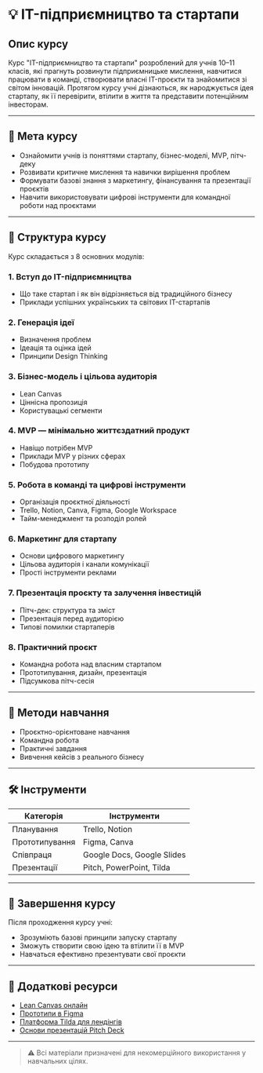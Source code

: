 # 💡 IT-підприємництво та стартапи

## Опис курсу

Курс "IT-підприємництво та стартапи" розроблений для учнів 10–11 класів, які прагнуть розвинути підприємницьке мислення, навчитися працювати в команді, створювати власні IT-проєкти та знайомитися зі світом інновацій. Протягом курсу учні дізнаються, як народжується ідея стартапу, як її перевірити, втілити в життя та представити потенційним інвесторам.

---

## 🎯 Мета курсу

- Ознайомити учнів із поняттями стартапу, бізнес-моделі, MVP, пітч-деку
- Розвивати критичне мислення та навички вирішення проблем
- Формувати базові знання з маркетингу, фінансування та презентації проєктів
- Навчити використовувати цифрові інструменти для командної роботи над проєктами

---

## 🧭 Структура курсу

Курс складається з 8 основних модулів:

### 1. Вступ до IT-підприємництва
- Що таке стартап і як він відрізняється від традиційного бізнесу
- Приклади успішних українських та світових IT-стартапів

### 2. Генерація ідеї
- Визначення проблем
- Ідеація та оцінка ідей
- Принципи Design Thinking

### 3. Бізнес-модель і цільова аудиторія
- Lean Canvas
- Ціннісна пропозиція
- Користувацькі сегменти

### 4. MVP — мінімально життєздатний продукт
- Навіщо потрібен MVP
- Приклади MVP у різних сферах
- Побудова прототипу

### 5. Робота в команді та цифрові інструменти
- Організація проєктної діяльності
- Trello, Notion, Canva, Figma, Google Workspace
- Тайм-менеджмент та розподіл ролей

### 6. Маркетинг для стартапу
- Основи цифрового маркетингу
- Цільова аудиторія і канали комунікації
- Прості інструменти реклами

### 7. Презентація проєкту та залучення інвестицій
- Пітч-дек: структура та зміст
- Презентація перед аудиторією
- Типові помилки стартаперів

### 8. Практичний проєкт
- Командна робота над власним стартапом
- Прототипування, дизайн, презентація
- Підсумкова пітч-сесія

---

## 📌 Методи навчання

- Проєктно-орієнтоване навчання
- Командна робота
- Практичні завдання
- Вивчення кейсів з реального бізнесу

---

## 🛠 Інструменти

| Категорія        | Інструменти                         |
|------------------|--------------------------------------|
| Планування       | Trello, Notion                      |
| Прототипування   | Figma, Canva                        |
| Співпраця        | Google Docs, Google Slides          |
| Презентації      | Pitch, PowerPoint, Tilda            |

---

## 📖 Завершення курсу

Після проходження курсу учні:
- Зрозуміють базові принципи запуску стартапу
- Зможуть створити свою ідею та втілити її в MVP
- Навчаться ефективно презентувати свої проєкти

---

## 🔗 Додаткові ресурси

- [Lean Canvas онлайн](https://leanstack.com/leancanvas)
- [Прототипи в Figma](https://www.figma.com/)
- [Платформа Tilda для лендінгів](https://tilda.cc/)
- [Основи презентацій Pitch Deck](https://piktochart.com/blog/startup-pitch-deck-examples/)

---

> ⚠️ Всі матеріали призначені для некомерційного використання у навчальних цілях.
